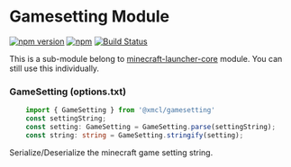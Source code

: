 # Gamesetting Module

[![npm version](https://img.shields.io/npm/v/@xmcl/gamesetting.svg)](https://www.npmjs.com/package/gamesetting)
[![npm](https://img.shields.io/npm/l/@xmcl/minecraft-launcher-core.svg)](https://github.com/voxelum/minecraft-launcher-core-node/blob/master/LICENSE)
[![Build Status](https://travis-ci.org/voxelum/minecraft-launcher-core-node.svg)](https://travis-ci.org/voxelum/minecraft-launcher-core-node)

This is a sub-module belong to [minecraft-launcher-core](https://www.npmjs.com/package/@xmcl/minecraft-launcher-core) module. You can still use this individually.

### GameSetting (options.txt)

```ts
    import { GameSetting } from '@xmcl/gamesetting'
    const settingString;
    const setting: GameSetting = GameSetting.parse(settingString);
    const string: string = GameSetting.stringify(setting);
```

Serialize/Deserialize the minecraft game setting string.
